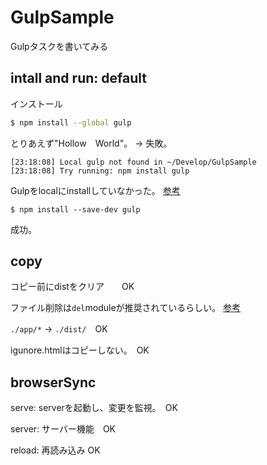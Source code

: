 # GulpSample

Gulpタスクを書いてみる

## intall and run: default

インストール
~~~ bash
$ npm install --global gulp
~~~

とりあえず"Hollow　World"。
-> 失敗。

~~~
[23:18:08] Local gulp not found in ~/Develop/GulpSample
[23:18:08] Try running: npm install gulp
~~~

Gulpをlocalにinstallしていなかった。
[参考](http://nakajmg.github.io/blog/2014-09-03/gulp-structure.html)

~~~
$ npm install --save-dev gulp
~~~
成功。

## copy

コピー前にdistをクリア　　OK

ファイル削除は`del`moduleが推奨されているらしい。
[参考](https://github.com/gulpjs/gulp/blob/master/docs/recipes/delete-files-folder.md)

`./app/*` -> `./dist/`　OK

igunore.htmlはコピーしない。　OK

## browserSync

serve: serverを起動し、変更を監視。　OK

server: サーバー機能　OK

reload: 再読み込み OK
